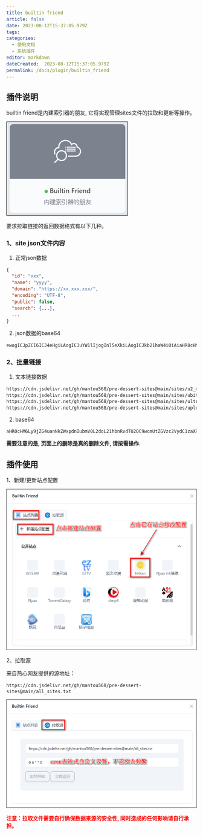 ```yaml
---
title: builtin friend
article: false
date: 2023-08-12T15:37:05.979Z
tags:
categories: 
  - 使用文档
  - 系统插件
editor: markdown
dateCreated:  2023-08-12T15:37:05.979Z
permalink: /docs/plugin/builtin_friend
---
```


## 插件说明

builtin friend是内建索引器的朋友, 它将实现管理sites文件的拉取和更新等操作。

![0501.png](./images/0501.png)

要求拉取链接的返回数据格式有以下几种。

### 1、site json文件内容
1. 正常json数据
```json
{
  "id": "xxx",
  "name": "yyyy",
  "domain": "https://xx.xxx.xxx/",
  "encoding": "UTF-8",
  "public": false,
  "search": {...},
  ...
}
```
2. json数据的base64
```txt
ewogICJpZCI6ICJ4eHgiLAogICJuYW1lIjogInl5eXkiLAogICJkb21haW4iOiAiaHR0cHM6Ly94eC54eHgueHh4LyIsCiAgImVuY29kaW5nIjogIlVURi04IiwKICAicHVibGljIjogZmFsc2UsCiAgInNlYXJjaCI6IHsuLi59LAogIC4uLgp9
```
### 2、批量链接
1. 文本链接数据
```txt
https://cdn.jsdelivr.net/gh/mantou568/pre-dessert-sites@main/sites/u2_dmhy_org.json
https://cdn.jsdelivr.net/gh/mantou568/pre-dessert-sites@main/sites/ubits_club.json
https://cdn.jsdelivr.net/gh/mantou568/pre-dessert-sites@main/sites/ultrahd_net.json
https://cdn.jsdelivr.net/gh/mantou568/pre-dessert-sites@main/sites/uploads_ltd.json
```
2. base64
```
aHR0cHM6Ly9jZG4uanNkZWxpdnIubmV0L2doL21hbnRvdTU2OC9wcmUtZGVzc2VydC1zaXRlc0BtYWluL3NpdGVzL3UyX2RtaHlfb3JnLmpzb24KaHR0cHM6Ly9jZG4uanNkZWxpdnIubmV0L2doL21hbnRvdTU2OC9wcmUtZGVzc2VydC1zaXRlc0BtYWluL3NpdGVzL3ViaXRzX2NsdWIuanNvbgpodHRwczovL2Nkbi5qc2RlbGl2ci5uZXQvZ2gvbWFudG91NTY4L3ByZS1kZXNzZXJ0LXNpdGVzQG1haW4vc2l0ZXMvdWx0cmFoZF9uZXQuanNvbgpodHRwczovL2Nkbi5qc2RlbGl2ci5uZXQvZ2gvbWFudG91NTY4L3ByZS1kZXNzZXJ0LXNpdGVzQG1haW4vc2l0ZXMvdXBsb2Fkc19sdGQuanNvbg==
```

**需要注意的是, 页面上的删除是真的删除文件, 请按需操作.**


## 插件使用

1、新建/更新站点配置

![0502.png](./images/0502.png)

2、拉取源

来自热心网友提供的源地址：
```
https://cdn.jsdelivr.net/gh/mantou568/pre-dessert-sites@main/all_sites.txt
```

![0503.png](./images/0503.png)

**<p style="color:red">注意：拉取文件需要自行确保数据来源的安全性, 同时造成的任何影响请自行承担。</p>**